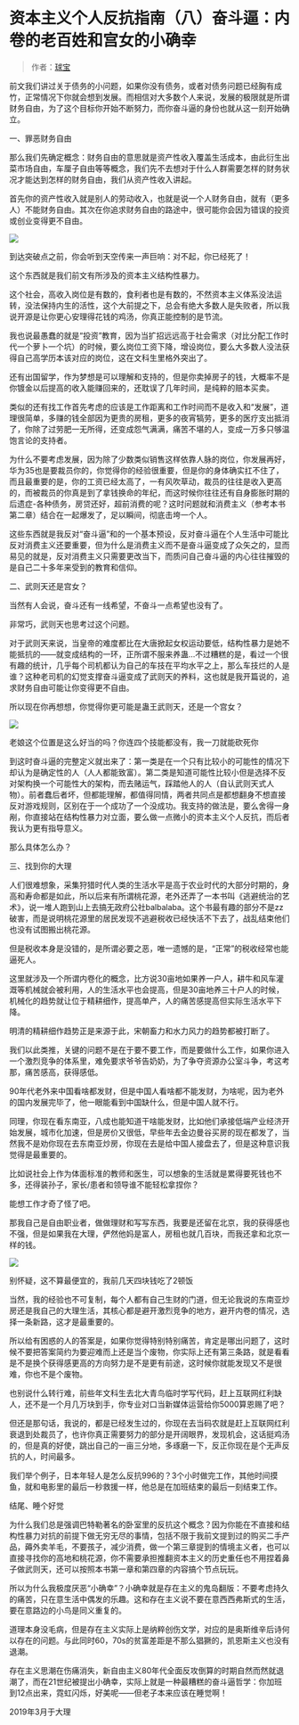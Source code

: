 # 资本主义个人反抗指南（八）奋斗逼：内卷的老百姓和宫女的小确幸

> 作者：[球宝](https://www.douban.com/people/saobing/)

前文我们讲过关于债务的小问题，如果你没有债务，或者对债务问题已经胸有成竹，正常情况下你就会想到发展。而相信对大多数个人来说，发展的极限就是所谓财务自由，为了这个目标你开始不断努力，而你奋斗逼的身份也就从这一刻开始确立。

一、罪恶财务自由

那么我们先确定概念：财务自由的意思就是资产性收入覆盖生活成本，由此衍生出菜市场自由，车厘子自由等等概念，我们先不去想对于什么人群需要怎样的财务状况才能达到怎样的财务自由，我们从资产性收入讲起。

首先你的资产性收入就是别人的劳动收入，也就是说一个人财务自由，就有（更多人）不能财务自由。其次在你追求财务自由的路途中，很可能你会因为错误的投资或创业变得更不自由。

![](https://img1.doubanio.com/view/note/l/public/p58599757.webp)

到达突破点之前，你会听到天空传来一声巨响：对不起，你已经死了！

这个东西就是我们前文有所涉及的资本主义结构性暴力。

这个社会，高收入岗位是有数的，食利者也是有数的，不然资本主义体系没法运转，没法保持内生的活性，这个大前提之下，总会有绝大多数人是失败者，所以我说开源是让你更心安理得花钱的鸡汤，你真正能控制的是节流。

我也说最愚蠢的就是“投资”教育，因为当扩招远远高于社会需求（对比分配工作时代一个萝卜一个坑）的时候，要么岗位工资下降，增设岗位，要么大多数人没法获得自己高学历本该对应的岗位，这在文科生里格外突出了。

还有出国留学，作为梦想是可以理解和支持的，但是你卖掉房子的钱，大概率不是你镀金以后提高的收入能赚回来的，还耽误了几年时间，是纯粹的赔本买卖。

类似的还有找工作首先考虑的应该是工作距离和工作时间而不是收入和“发展”，道理很简单，多赚的钱全部因为更贵的房租，更多的夜宵犒劳，更多的医疗支出抵消了，你除了过劳肥一无所得，还变成怨气满满，痛苦不堪的人，变成一万多只够温饱言论的支持者。

为什么不要考虑发展，因为除了少数类似销售这样依靠人脉的岗位，你发展再好，华为35也是要裁员你的，你觉得你的经验很重要，但是你的身体确实扛不住了，而且最重要的是，你的工资已经太高了，一有风吹草动，裁员的往往是收入更高的，而被裁员的你真是到了拿钱换命的年纪，而这时候你往往还有自身膨胀时期的后遗症-各种债务，房贷还好，超前消费的呢？这时问题就和消费主义（参考本书第二章）结合在一起爆发了，足以瞬间，彻底击垮一个人。

这些东西就是我反对“奋斗逼”和的一个基本预设，反对奋斗逼在个人生活中可能比反对消费主义还要重要，但为什么是消费主义而不是奋斗逼变成了众矢之的，显而易见的就是，反对消费主义只需要更改当下，而质问自己奋斗逼的内心往往摧毁的是自己二十多年来受到的教育和信仰。

二、武则天还是宫女？

当然有人会说，奋斗还有一线希望，不奋斗一点希望也没有了。

非常巧，武则天也思考过这个问题。

对于武则天来说，当皇帝的难度都比在大唐掀起女权运动要低，结构性暴力是她不能抵抗的——就变成结构的一环，正所谓不服来养蛊…不过糟糕的是，看过一个很有趣的统计，几乎每个司机都认为自己的车技在平均水平之上，那么车技烂的人是谁？这种老司机的幻觉支撑奋斗逼变成了武则天的养料，这也就是我开篇说的，追求财务自由可能让你变得更不自由。

所以现在你再想想，你觉得你更可能是蛊王武则天，还是一个宫女？

![](https://img9.doubanio.com/view/note/l/public/p58599756.webp)

老娘这个位置是这么好当的吗？你连四个技能都没有，我一刀就能砍死你

到这时奋斗逼的完整定义就出来了：第一类是在一个只有比较小的可能性的情况下却认为是确定性的人（人人都能致富）。第二类是知道可能性比较小但是选择不反对架构换一个可能性大的架构，而去赌运气，踩踏他人的人（自认武则天式人物）。前者蠢后者坏，但都能理解，都值得同情，两者共同点是都想翻身不想直接反对游戏规则，区别在于一个成功了一个没成功。我支持的做法是，要么舍得一身剐，你直接站在结构性暴力对立面，要么做一点微小的资本主义个人反抗，而后者我认为更有指导意义。

那么具体怎么办？

三、找到你的大理

人们很难想象，采集狩猎时代人类的生活水平是高于农业时代的大部分时期的，身高和寿命都是如此，所以后来有所谓桃花源，老外还弄了一本书叫《逃避统治的艺术》，说一堆人跑到山上去搞无政府公社balbalaba。这个书最有趣的部分不是zz破害，而是说明桃花源里的居民发现不逃避税收已经快活不下去了，战乱结束他们也没有试图搬出桃花源。

但是税收本身是没错的，是所谓必要之恶，唯一遗憾的是，“正常”的税收经常也能逼死人。

这里就涉及一个所谓内卷化的概念，比方说30亩地如果养一户人，耕牛和风车灌溉等机械就会被利用，人的生活水平也会提高，但是30亩地养三十户人的时候，机械化的趋势就让位于精耕细作，提高单产，人的痛苦感提高但实际生活水平下降。

明清的精耕细作趋势正是来源于此，宋朝畜力和水力风力的趋势都被打断了。

我们以此类推，关键的问题不是在于要不要工作，而是要做什么工作，如果你进入一个激烈竞争的体系里，难免要求爷爷告奶奶，为了争夺资源办公室斗争，考这考那，痛苦感高，获得感低。

90年代老外来中国看啥都发财，但是中国人看啥都不能发财，为啥呢，因为老外的国内发展完毕了，他一眼能看到中国缺什么，但是中国人就不行。

同理，你现在看东南亚，八成也能知道干啥能发财，比如他们承接低端产业经济开始发展，城市化加速，但是房价又很低，早些年去金边曼谷买房的现在都发了，当然我不是劝你现在去东南亚炒房，你现在去是给中国人接盘去了，但是这种意识我觉得是最重要的。

比如说社会上作为体面标准的教师和医生，可以想象的生活就是累得要死钱也不多，还得装孙子，家长/患者和领导谁不能轻松拿捏你？

能想工作才奇了怪了吧。

那我自己是自由职业者，做做理财和写写东西，我要是还留在北京，我的获得感也不强，但是如果我在大理，俨然他妈是富人，房租也就几百块，而我还拿和北京一样的钱。

![](https://img1.doubanio.com/view/note/l/public/p58599758.webp)

别怀疑，这不算最便宜的，我前几天四块钱吃了2顿饭

当然，我的经验也不可复制，每个人都有自己生财的门道，但无论我说的东南亚炒房还是我自己的大理生活，其核心都是避开激烈竞争的地方，避开内卷的情况，选择一条新路，这才是最重要的。

所以给有困惑的人的答案是，如果你觉得特别特别痛苦，肯定是哪出问题了，这时候不要把答案简约为要迎难而上还是当个废物，你实际上还有第三条路，就是看看是不是换个获得感更高的方向努力是不是更有前途，这时候你就能发现又不是很难，你也不是个废物。

也别说什么转行难，前些年文科生去北大青鸟临时学写代码，赶上互联网红利缺人，还不是一个月几万块到手，你专业对口当新媒体运营给你5000算恩赐了吧？

但还是那句话，我说的，都是已经发生过的，你现在去当码农就是赶上互联网红利衰退到处裁员了，也许你真正需要努力的部分是开阔眼界，发现机会，这话挺鸡汤的，但是真的好使，跳出自己的一亩三分地，多琢磨一下，反正你现在是个无声反抗的人，时间最多。

我们举个例子，日本年轻人是怎么反抗996的？3个小时做完工作，其他时间摸鱼，就和电影里的最后一秒救援一样，他总是在加班结束的最后一刻结束工作。

结尾、睡个好觉

为什么我们总是强调巴特勒著名的卧室里的反抗这个概念？因为你能在不直接和结构性暴力对抗的前提下做无穷无尽的事情，包括不限于我前文提到过的购买二手产品，薅外卖羊毛，不要孩子，减少消费，做一个第三章提到的情境主义者，也可以直接寻找你的高地和桃花源，你不需要承担推翻资本主义的历史重任也不用捏着鼻子做武则天，还可以按照本书第一章和第四章的内容搞个节点玩玩。

所以为什么我极度厌恶“小确幸”？小确幸就是存在主义的鬼岛翻版：不要考虑持久的痛苦，只在意生活中偶发的乐趣。这和存在主义说不要在意西西弗斯式的生活，要在意路边的小鸟是同义重复的。

道理本身没毛病，但是存在主义实际上是纳粹创伤文学，对应的是奥斯维辛后诗何以存在的问题。与此同时60，70s的贫富差距是不那么猖獗的，凯恩斯主义也没有退潮。

存在主义思潮在伤痛消失，新自由主义80年代全面反攻倒算的时期自然而然就退潮了，而在21世纪被提出小确幸，实际上就是一种最糟糕的奋斗逼哲学：你加班到12点出来，霓虹闪烁，好美呢——但老子本来应该在睡觉啊！

2019年3月于大理